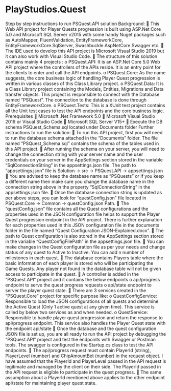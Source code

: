 # PlayStudios.Quest

Step by step instructions to run PSQuest.API solution
Background:
	This Web API project for Player Quests progression is built using ASP.Net Core 5.0 and Microsoft SQL Server v2015 with some handy Nuget packages such as AutoMapper, FluentValidation, EntityFrameworkCore, EntityFrameworkCore.SqlServer, Swashbuckle.AspNetCore.Swagger etc.
	The IDE used to develop this API project is Microsoft Visual Studio 2019 but it can also work with Visual Studio Code.
	The structure of this solution contains mainly 4 projects :
o	PSQuest.API: It is an ASP.Net Core 5.0 Web API project where the controllers of the APIs reside. It is an entry point for the clients to enter and call the API endpoints.
o	PSQuest.Core: As the name suggests, the core business logic of handling Player Quest progression is written in various classes of this Class Library project.
o	PSQuest.Data: It is a Class Library project containing the Models, Entities, Migrations and Data transfer objects. This project is responsible to connect with the Database named “PSQuest”. The connection to the database is done through EntityFrameworkCore.
o	 PSQuest.Tests: This is a XUnit test project contains all the Unit test cases to test the API endpoints and the core business logic.
Prerequisites 
	Microsoft .Net Framework 5.0
	Microsoft Visual Studio 2019 or Visual Studio Code 
	Microsoft SQL Server V15+
	Execute the DB schema PSQuest_Schema.sql located under Documents folder
Further instructions to run the solution:
	To run this API project, first you will need to run the database schema attached in the “Documents” folder. The file named “PSQuest_Schema.sql” contains the schema of the tables used in this API project. 
	After running the schema on your server, you will need to change the connection string with your server name and the user credentials on your server in the AppSettings section stored in the variable “SqlConnectionString” in the appsettings.json file. The path to “appsettings.json” file is Solution -> src -> PSQuest.API -> appsettings.json
	You are advised to keep the database name as “PSQuests” or if you keep a different name then make sure you change the database name in the connection string above in the property “SqlConnectionString” in the appsettings.json file.
	Once the database connection string is updated as per above steps, you can look for “questConfig.json” file located in PSQuest.Core -> Common -> questConfig.json Path.
	The “questConfig.json” file contains all the Quest configurations and the properties used in the JSON configuration file helps to support the Player Quest progression endpoint in the API project. There is further explanation for each properties used in this JSON configuration file in the documents folder in the file named “Quest Configuration JSON-Explained.docx”.
	The path to Quest configuration is also stored in the AppSettings section stored in the variable “QuestConfigFilePath” in the appsettings.json file.
	You can make changes in the Quest configuration file as per your needs and change status of any quest to Active to Inactive. You can add n number of milestones in each quest.
	The database contains Players table where the basic information of each player is stored who will be participating the Game Quests. Any player not found in the database table will not be given access to participate in the quest.
	A controller is added in the “PSQuest.API” project and it contains the below endpoints 
o	api/progress endpoint to serve the quest progress requests
o	api/state endpoint to server the player quest state.
	There are 3 services created in the “PSQuest.Core” project for specific purpose like:
o	QuestConfigService: Responsible to load the JSON configurations of all quests and determine the Active Quest (Only 1 active quest at any given time). This service is called by below two services as and when needed.
o	QuestService: Responsible to handle player quest progression and return the response to api/progress endpoint. This service also handles the Player Quest state with the endpoint api/state
	Once the database and the quest configuration JSON file is set up, you are all ready to run the API project by debugging the “PSQuest.API” project and test the endpoints with Swagger or Postman tools. The swagger is configured in the Startup.cs class to test the API endpoints.
	The api/progress request must contain PlayerId (string), PlayerLevel (number) and ChipAmountBet (number) in the request object. I have assumed that the PlayerId and PlayerLevel passed in the API request is legitimate and managed by the client on their side. The PlayerId passed in the API request is eligible to participate in the quest progress.
	The same assumption about a PlayerId mentioned above applies to the other endpoint api/state for maintaining player quest state. 
